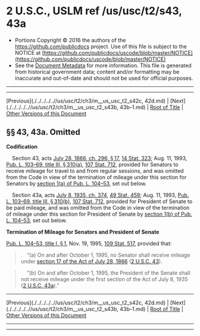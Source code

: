 ---
---

# 2 U.S.C., USLM ref /us/usc/t2/s43, 43a

* Portions Copyright © 2016 the authors of the https://github.com/publicdocs project.
  Use of this file is subject to the NOTICE at [https://github.com/publicdocs/uscode/blob/master/NOTICE](https://github.com/publicdocs/uscode/blob/master/NOTICE)
* See the [Document Metadata](././../../../..//README.md) for more information.
  This file is generated from historical government data; content and/or formatting may be inaccurate and out-of-date and should not be used for official purposes.

----------
----------

[Previous](./../../../..//us/usc/t2/ch3/m__us_usc_t2_s42c, 42d.md) | [Next](./../../../..//us/usc/t2/ch3/m__us_usc_t2_s43b, 43b–1.md) | [Root of Title](./../../../../) | [Other Versions of this Document](https://publicdocs.github.io/go/links?ns=uslm&ref=%2Fus%2Fusc%2Ft2%2Fs43%2C+43a)

## §§ 43, 43a. Omitted

 __Codification__ 

    Section 43, acts [July 28, 1866, ch. 296, § 17][/us/act/1866-07-28/ch296/s17], [14 Stat. 323][/us/stat/14/323]; Aug. 11, 1993, [Pub. L. 103–69, title III, § 310(a)][/us/pl/103/69/s310/a], [107 Stat. 712][/us/stat/107/712], provided for Senators to receive mileage for travel to and from regular sessions, and was omitted from the Code in view of the termination of mileage under this section for Senators by [section 1(a) of Pub. L. 104–53][/us/pl/104/53/s1/a], set out below.

    Section 43a, acts [July 8, 1935, ch. 374][/us/act/1935-07-08/ch374], [49 Stat. 459][/us/stat/49/459]; Aug. 11, 1993, [Pub. L. 103–69, title III, § 310(b)][/us/pl/103/69/s310/b], [107 Stat. 712][/us/stat/107/712], provided for President of Senate to be paid mileage, and was omitted from the Code in view of the termination of mileage under this section for President of Senate by [section 1(b) of Pub. L. 104–53][/us/pl/104/53/s1/b], set out below.

 __Termination of Mileage for Senators and President of Senate__ 

[Pub. L. 104–53, title I, § 1][/us/pl/104/53/s1], Nov. 19, 1995, [109 Stat. 517][/us/stat/109/517], provided that:

>     “(a) On and after October 1, 1995, no Senator shall receive mileage under [section 17 of the Act of July 28, 1866][/us/act/1866-07-28/s17] ([2 U.S.C. 43][/us/usc/t2/s43]).

>     “(b) On and after October 1, 1995, the President of the Senate shall not receive mileage under the first section of the Act of July 8, 1935 ([2 U.S.C. 43a][/us/usc/t2/s43a]).”

----------

[Previous](./../../../..//us/usc/t2/ch3/m__us_usc_t2_s42c, 42d.md) | [Next](./../../../..//us/usc/t2/ch3/m__us_usc_t2_s43b, 43b–1.md) | [Root of Title](./../../../../) | [Other Versions of this Document](https://publicdocs.github.io/go/links?ns=uslm&ref=%2Fus%2Fusc%2Ft2%2Fs43%2C+43a)

----------
----------

[/us/act/1866-07-28/ch296/s17]: https://publicdocs.github.io/go/links?ns=uslm&ref=%2Fus%2Fact%2F1866-07-28%2Fch296%2Fs17
[/us/stat/14/323]: https://publicdocs.github.io/go/links?ns=uslm&ref=%2Fus%2Fstat%2F14%2F323
[/us/pl/103/69/s310/a]: https://publicdocs.github.io/go/links?ns=uslm&ref=%2Fus%2Fpl%2F103%2F69%2Fs310%2Fa
[/us/stat/107/712]: https://publicdocs.github.io/go/links?ns=uslm&ref=%2Fus%2Fstat%2F107%2F712
[/us/pl/104/53/s1/a]: https://publicdocs.github.io/go/links?ns=uslm&ref=%2Fus%2Fpl%2F104%2F53%2Fs1%2Fa
[/us/act/1935-07-08/ch374]: https://publicdocs.github.io/go/links?ns=uslm&ref=%2Fus%2Fact%2F1935-07-08%2Fch374
[/us/stat/49/459]: https://publicdocs.github.io/go/links?ns=uslm&ref=%2Fus%2Fstat%2F49%2F459
[/us/pl/103/69/s310/b]: https://publicdocs.github.io/go/links?ns=uslm&ref=%2Fus%2Fpl%2F103%2F69%2Fs310%2Fb
[/us/stat/107/712]: https://publicdocs.github.io/go/links?ns=uslm&ref=%2Fus%2Fstat%2F107%2F712
[/us/pl/104/53/s1/b]: https://publicdocs.github.io/go/links?ns=uslm&ref=%2Fus%2Fpl%2F104%2F53%2Fs1%2Fb
[/us/pl/104/53/s1]: https://publicdocs.github.io/go/links?ns=uslm&ref=%2Fus%2Fpl%2F104%2F53%2Fs1
[/us/stat/109/517]: https://publicdocs.github.io/go/links?ns=uslm&ref=%2Fus%2Fstat%2F109%2F517
[/us/act/1866-07-28/s17]: https://publicdocs.github.io/go/links?ns=uslm&ref=%2Fus%2Fact%2F1866-07-28%2Fs17
[/us/usc/t2/s43]: https://publicdocs.github.io/go/links?ns=uslm&ref=%2Fus%2Fusc%2Ft2%2Fs43
[/us/usc/t2/s43a]: https://publicdocs.github.io/go/links?ns=uslm&ref=%2Fus%2Fusc%2Ft2%2Fs43a


